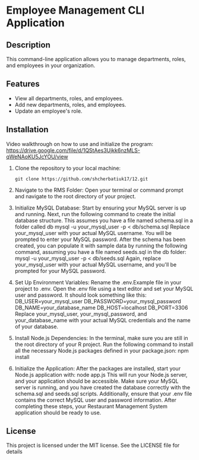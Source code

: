 # Employee Management CLI Application

## Description

This command-line application allows you to manage departments, roles, and employees in your organization.

## Features

- View all departments, roles, and employees.
- Add new departments, roles, and employees.
- Update an employee's role.
## Installation
Video walkthrough on how to use and initialize the program:
https://drive.google.com/file/d/1QStAes3Ujkk6nzMLS-qWeNAoKU5JcYOU/view
1. Clone the repository to your local machine:

   ```shell
   git clone https://github.com/shcherbatiuk17/12.git
2. Navigate to the RMS Folder: Open your terminal or command prompt and navigate to the root directory of your project.

3. Initialize MySQL Database:
    Start by ensuring your MySQL server is up and running.
Next, run the following command to create the initial database structure. This assumes you have a file named schema.sql in a folder called db
    mysql -u your_mysql_user -p < db/schema.sql
 Replace your_mysql_user with your actual MySQL username. You will be prompted to enter your MySQL password.
After the schema has been created, you can populate it with sample data by running the following command, assuming you have a file named seeds.sql in the db folder:
    mysql -u your_mysql_user -p < db/seeds.sql
Again, replace your_mysql_user with your actual MySQL username, and you'll be prompted for your MySQL password.
4. Set Up Environment Variables:
    Rename the .env.Example file in your project to .env.
Open the .env file using a text editor and set your MySQL user and password. It should look something like this:
    DB_USER=your_mysql_user
    DB_PASSWORD=your_mysql_password
    DB_NAME=your_database_name
    DB_HOST=localhost
    DB_PORT=3306
Replace your_mysql_user, your_mysql_password, and your_database_name with your actual MySQL credentials and the name of your database.

5. Install Node.js Dependencies:
In the terminal, make sure you are still in the root directory of your R project.
Run the following command to install all the necessary Node.js packages defined in your package.json:
    npm install

6. Initialize the Application:
After the packages are installed, start your Node.js application with:
    node app.js
This will run your Node.js server, and your  application should be accessible.
Make sure your MySQL server is running, and you have created the database correctly with the schema.sql and seeds.sql scripts. Additionally, ensure that your .env file contains the correct MySQL user and password information. After completing these steps, your Restaurant Management System application should be ready to use.
## License 
This project is licensed under the MIT license. See the LICENSE file for details
